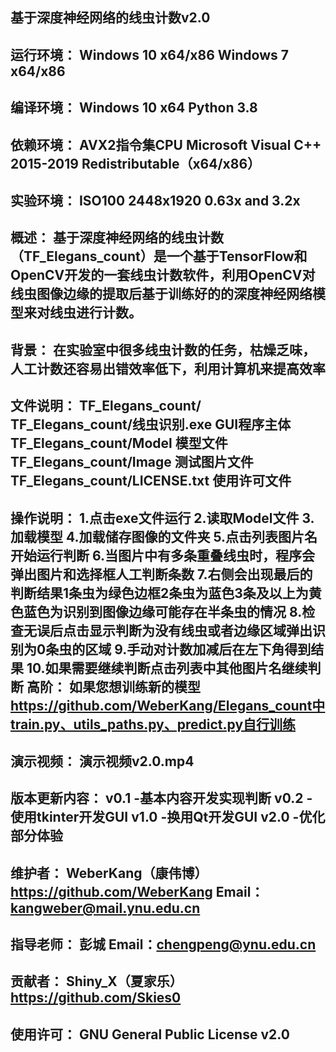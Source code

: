 基于深度神经网络的线虫计数v2.0
----------------------------
运行环境：
Windows 10 x64/x86
Windows 7   x64/x86
----------------------------
编译环境：
Windows 10 x64
Python 3.8
----------------------------
依赖环境：
AVX2指令集CPU
Microsoft Visual C++ 2015-2019 Redistributable（x64/x86）
----------------------------
实验环境：
ISO100
2448x1920
0.63x and 3.2x
----------------------------
概述：
基于深度神经网络的线虫计数（TF_Elegans_count）是一个基于TensorFlow和OpenCV开发的一套线虫计数软件，利用OpenCV对线虫图像边缘的提取后基于训练好的的深度神经网络模型来对线虫进行计数。
----------------------------
背景：
在实验室中很多线虫计数的任务，枯燥乏味，人工计数还容易出错效率低下，利用计算机来提高效率
----------------------------
文件说明：
TF_Elegans_count/
	TF_Elegans_count/线虫识别.exe	GUI程序主体
	TF_Elegans_count/Model		模型文件
	TF_Elegans_count/Image		测试图片文件
	TF_Elegans_count/LICENSE.txt		使用许可文件
----------------------------
操作说明：
1.点击exe文件运行
2.读取Model文件
3.加载模型
4.加载储存图像的文件夹
5.点击列表图片名开始运行判断
6.当图片中有多条重叠线虫时，程序会弹出图片和选择框人工判断条数
7.右侧会出现最后的判断结果1条虫为绿色边框2条虫为蓝色3条及以上为黄色蓝色为识别到图像边缘可能存在半条虫的情况
8.检查无误后点击显示判断为没有线虫或者边缘区域弹出识别为0条虫的区域
9.手动对计数加减后在左下角得到结果
10.如果需要继续判断点击列表中其他图片名继续判断
高阶：
如果您想训练新的模型
https://github.com/WeberKang/Elegans_count中train.py、utils_paths.py、predict.py自行训练
----------------------------
演示视频：
演示视频v2.0.mp4
----------------------------
版本更新内容：
v0.1 -基本内容开发实现判断
v0.2 -使用tkinter开发GUI
v1.0 -换用Qt开发GUI
v2.0 -优化部分体验
----------------------------
维护者：
WeberKang（康伟博）https://github.com/WeberKang Email：kangweber@mail.ynu.edu.cn
----------------------------
指导老师：
彭城 Email：chengpeng@ynu.edu.cn
----------------------------
贡献者：
Shiny_X（夏家乐）https://github.com/Skies0
----------------------------
使用许可：
GNU General Public License v2.0
----------------------------




